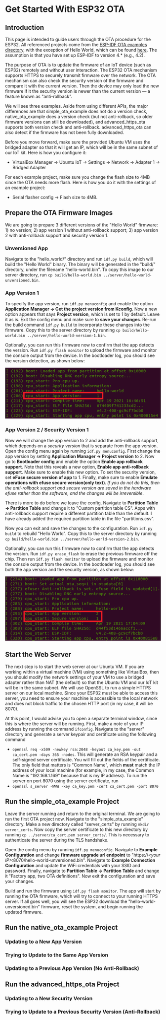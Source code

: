 # Get Started With ESP32 OTA

## Introduction

This page is intended to guide users through the OTA procedure for the ESP32. All referenced projects come from the [ESP-IDF OTA examples directory](https://github.com/espressif/esp-idf/tree/master/examples/system/ota), with the exception of Hello World, which can be found [here](https://github.com/espressif/esp-idf/tree/master/examples/get-started/hello_world). The assumption is that you have set up ESP-IDF to version 4.* (e.g., 4.2).

The purpose of OTA is to update the firmware of an IoT device (such as ESP32) remotely and without user interaction. The ESP32 OTA mechanism supports HTTPS to securely transmit firmware over the network. The OTA mechanism can also check the security version of the firmware and compare it with the current version. Then the device may only load the new firmware if it the security version is newer than the current version — a feature known as "anti-rollback".

We will see three examples. Aside from using different APIs, the major differences are that simple_ota_example does not do a version check, native_ota_example does a version check (but not anti-rollback, so older firmware versions can still be downloaded), and advanced_https_ota supports both version check and anti-rollback. advanced_https_ota can also detect if the firmware has not been fully downloaded.

Before you move forward, make sure the provided Ubuntu VM uses the bridged adapter so that it will get an IP, which will be in the same subnet of our IoT kit. Here is how you configure it:
* VirtualBox Manager -> Ubuntu IoT -> Settings -> Network -> Adapter 1 -> Bridged Adapter

For each example project, make sure you change the flash size to 4MB since the OTA needs more flash. Here is how you do it with the settings of an example project:
* Serial flasher config -> Flash size to 4MB.

## Prepare the OTA Firmware Images

We are going to prepare 3 different versions of the "Hello World" firmware: 1) no version; 2) app version 1 without anti-rollback support; 3) app version 2 with anti-rollback support and security version 1.

### Unversioned App

Navigate to the "hello_world/" directory and run ```idf.py build```, which will build the "Hello World" binary. The binary will be generated in the "build/" directory, under the filename "hello-world.bin". To copy this image to our server directory, run ```cp build/hello-world.bin ../server/hello-world-unversioned.bin```.

### App Version 1

To specify the app version, run ```idf.py menuconfig``` and enable the option **Application Manager -> Get the project version from Kconfig**. Now a new option appears that says **Project version**, which is set to 1 by default. Leave it as is. Exit the config menu and make sure to **save your changes**. Re-run the build command ```idf.py build``` to incorporate these changes into the firmware. Copy this to the server directory by running ```cp build/hello-world.bin ../server/hello-world-version-1.bin```.

Optionally, you can run this firmware now to confirm that the app detects the version. Run ```idf.py flash monitor``` to upload the firmware and monitor the console output from the device. In the bootloader log, you should see the version detection, as shown below:

![Hello World Version 1](hello-world-version-1.png)

### App Version 2 / Security Version 1

Now we will change the app version to 2 and add the anti-rollback support, which depends on a _security version_ that is separate from the app version. Open the config menu again by running ```idf.py menuconfig```. First change the app version by setting **Application Manager -> Project version** to 2. Now go to **Bootloader config** and enable the option **Enable app rollback support**. Note that this reveals a new option, **Enable app anti-rollback support**. Make sure to enable this new option. To set the security version, set **eFuse secure version of app** to 1. Finally, make sure to enable **Emulate operations with efuse secure version(only text)**. _If you do not do this, then the anti-rollback support and secure version are saved in the hardware efuse rather than the software, and the changes will be irreversible_.

There is more to do before we leave the config. Navigate to **Partition Table -> Partition Table** and change it to "Custom partition table CS". Apps with anti-rollback support require a different partition table than the default. I have already added the required partition table in the file "partitions.csv".

Now you can exit and save the changes to the configuration. Run ```idf.py build``` to rebuild "Hello World". Copy this to the server directory by running ```cp build/hello-world.bin ../server/hello-world-version-2.bin```.

Optionally, you can run this firmware now to confirm that the app detects the version. Run ```idf.py erase_flash``` to erase the previous firmware off the chip. Then run ```idf.py flash monitor``` to upload the firmware and monitor the console output from the device. In the bootloader log, you should see both the app version and the security version, as shown below:

![Hello World Version 2](hello-world-version-2.png)

## Start the Web Server

The next step is to start the web server at our Ubuntu VM. If you are working within a virtual machine (VM) using something like VirtualBox, then you should modify the network settings of your VM to use a bridged adapter rather than NAT (the default) so that the Ubuntu VM and our IoT kit will be in the same subnet. We will use OpenSSL to run a simple HTTPS server on our local machine. Since your ESP32 must be able to access this server, you need to ensure your machine is accessible to the local network and does not block traffic to the chosen HTTP port (in my case, it will be 8070). 

At this point, I would advise you to open a separate terminal window, since this is where the server will be running. First, make a note of your IP address by running the command ```ifconfig```.  Navigate to the "server" directory and generate a server keypair and certificate using the following command 
* ```openssl req -x509 -newkey rsa:2048 -keyout ca_key.pem -out ca_cert.pem -days 365 -nodes```. 
This will generate an RSA keypair and a self-signed server certificate. You will fill out the fields of the certificate. The only field that matters is "Common Name", which **must** match the IP address of your local machine (for example, in my case, the Common Name is "192.168.1.169" because that is my IP address). To run the server on port 8070 using the server certificate, run 
* ```openssl s_server -WWW -key ca_key.pem -cert ca_cert.pem -port 8070```

## Run the simple_ota_example Project

Leave the server running and return to the original terminal. We are going to run the first OTA project now. Navigate to the "simple_ota_example" directory. Make a new directory called "server_certs" by running ```mkdir server_certs```. Now copy the server certificate to this new directory by running ```cp ../server/ca_cert.pem server_certs/```. This is necessary to authenticate the server during the TLS handshake.

Open the config menu by running ```idf.py menuconfig```. Navigate to **Example Configuration** and change **firmware upgrade url endpoint** to "https://_\<your IP\>_:8070/hello-world-unversioned.bin". Navigate to **Example Connection Configuration** and update the WiFi credentials with your SSID and password. Finally, navigate to **Partition Table -> Partition Table** and change it "Factory app, two OTA definitions". Now exit the configuration and save your changes.

Build and run the firmware using ```idf.py flash monitor```. The app will start by running the OTA firmware, which will try to connect to your running HTTPS server. If all goes well, you will see the ESP32 download the "hello-world-unversioned.bin" firmware, reset the system, and begin running the updated firmware.

## Run the native_ota_example Project

### Updating to a New App Version

### Trying to Update to the Same App Version

### Updating to a Previous App Version (No Anti-Rollback)

## Run the advanced_https_ota Project

### Updating to a New Security Version

### Trying to Update to a Previous Security Version (Anti-Rollback)
